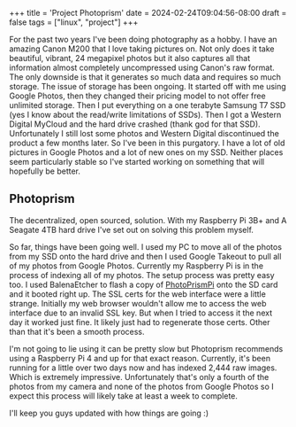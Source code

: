 +++
title = 'Project Photoprism'
date = 2024-02-24T09:04:56-08:00
draft = false
tags = ["linux", "project"]
+++

For the past two years I've been doing photography as a hobby. I have an amazing Canon M200 that I love taking pictures on. Not only does it take beautiful, vibrant, 24 megapixel photos but it also captures all that information almost completely uncompressed using Canon's raw format. The only downside is that it generates so much data and requires so much storage. The issue of storage has been ongoing. It started off with me using Google Photos, then they changed their pricing model to not offer free unlimited storage. Then I put everything on a one terabyte Samsung T7 SSD (yes I know about the read/write limitations of SSDs). Then I got a Western Digital MyCloud and the hard drive crashed (thank god for that SSD). Unfortunately I still lost some photos and Western Digital discontinued the product a few months later. So I've been in this purgatory. I have a lot of old pictures in Google Photos and a lot of new ones on my SSD. Neither places seem particularly stable so I've started working on something that will hopefully be better.


## Photoprism
The decentralized, open sourced, solution. With my Raspberry Pi 3B+ and A Seagate 4TB hard drive I've set out on solving this problem myself. 

So far, things have been going well. I used my PC to move all of the photos from my SSD onto the hard drive and then I used Google Takeout to pull all of my photos from Google Photos. Currently my Raspberry Pi is in the process of indexing all of my photos. The setup process was pretty easy too. I used BalenaEtcher to flash a copy of [PhotoPrismPi](https://docs.photoprism.app/getting-started/raspberry-pi/microsd-image/) onto the SD card and it booted right up. The SSL certs for the web interface were a little strange. Initially my web browser wouldn't allow me to access the web interface due to an invalid SSL key. But when I tried to access it the next day it worked just fine. It likely just had to regenerate those certs. Other than that it's been a smooth process.

I'm not going to lie using it can be pretty slow but Photoprism recommends using a Raspberry Pi 4 and up for that exact reason. Currently, it's been running for a little over two days now and has indexed 2,444 raw images. Which is extremely impressive. Unfortunately that's only a fourth of the photos from my camera and none of the photos from Google Photos so I expect this process will likely take at least a week to complete.

I'll keep you guys updated with how things are going :)


